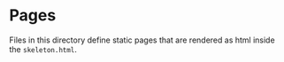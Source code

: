 # Pages

Files in this directory define static pages that are rendered as html inside the `skeleton.html`.
